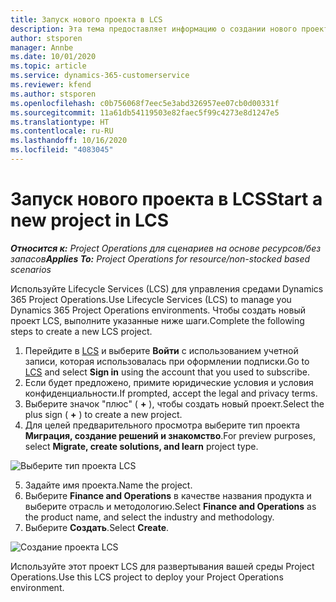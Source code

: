 ```yaml
---
title: Запуск нового проекта в LCS
description: Эта тема предоставляет информацию о создании нового проекта в LCS для вашей среды Project Operations.
author: stsporen
manager: Annbe
ms.date: 10/01/2020
ms.topic: article
ms.service: dynamics-365-customerservice
ms.reviewer: kfend
ms.author: stsporen
ms.openlocfilehash: c0b756068f7eec5e3abd326957ee07cb0d00331f
ms.sourcegitcommit: 11a61db54119503e82faec5f99c4273e8d1247e5
ms.translationtype: HT
ms.contentlocale: ru-RU
ms.lasthandoff: 10/16/2020
ms.locfileid: "4083045"
---
```

# <a name="start-a-new-project-in-lcs"></a><span data-ttu-id="19c94-103">Запуск нового проекта в LCS</span><span class="sxs-lookup"><span data-stu-id="19c94-103">Start a new project in LCS</span></span>

<span data-ttu-id="19c94-104">_**Относится к:** Project Operations для сценариев на основе ресурсов/без запасов_</span><span class="sxs-lookup"><span data-stu-id="19c94-104">_**Applies To:** Project Operations for resource/non-stocked based scenarios_</span></span>

<span data-ttu-id="19c94-105">Используйте Lifecycle Services (LCS) для управления средами Dynamics 365 Project Operations.</span><span class="sxs-lookup"><span data-stu-id="19c94-105">Use Lifecycle Services (LCS) to manage you Dynamics 365 Project Operations environments.</span></span> <span data-ttu-id="19c94-106">Чтобы создать новый проект LCS, выполните указанные ниже шаги.</span><span class="sxs-lookup"><span data-stu-id="19c94-106">Complete the following steps to create a new LCS project.</span></span>

1. <span data-ttu-id="19c94-107">Перейдите в [LCS](https://lcs.dynamics.com/Logon/Index) и выберите **Войти** с использованием учетной записи, которая использовалась при оформлении подписки.</span><span class="sxs-lookup"><span data-stu-id="19c94-107">Go to [LCS](https://lcs.dynamics.com/Logon/Index) and select **Sign in** using the account that you used to subscribe.</span></span>
2. <span data-ttu-id="19c94-108">Если будет предложено, примите юридические условия и условия конфиденциальности.</span><span class="sxs-lookup"><span data-stu-id="19c94-108">If prompted, accept the legal and privacy terms.</span></span>
3. <span data-ttu-id="19c94-109">Выберите значок "плюс" ( **+** ), чтобы создать новый проект.</span><span class="sxs-lookup"><span data-stu-id="19c94-109">Select the plus sign ( **+** ) to create a new project.</span></span>
4. <span data-ttu-id="19c94-110">Для целей предварительного просмотра выберите тип проекта **Миграция, создание решений и знакомство**.</span><span class="sxs-lookup"><span data-stu-id="19c94-110">For preview purposes, select **Migrate, create solutions, and learn** project type.</span></span>

  ![Выберите тип проекта LCS](./media/create-lcs-1.png)

5. <span data-ttu-id="19c94-112">Задайте имя проекта.</span><span class="sxs-lookup"><span data-stu-id="19c94-112">Name the project.</span></span> 
6. <span data-ttu-id="19c94-113">Выберите **Finance and Operations** в качестве названия продукта и выберите отрасль и методологию.</span><span class="sxs-lookup"><span data-stu-id="19c94-113">Select **Finance and Operations** as the product name, and select the industry and methodology.</span></span> 
7. <span data-ttu-id="19c94-114">Выберите **Создать**.</span><span class="sxs-lookup"><span data-stu-id="19c94-114">Select **Create**.</span></span>

![Создание проекта LCS](./media/create-lcs-2.png)

<span data-ttu-id="19c94-116">Используйте этот проект LCS для развертывания вашей среды Project Operations.</span><span class="sxs-lookup"><span data-stu-id="19c94-116">Use this LCS project to deploy your Project Operations environment.</span></span>

